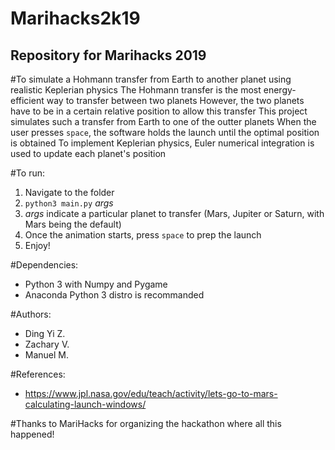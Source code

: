# Marihacks2k19
## Repository for Marihacks 2019

#To simulate a Hohmann transfer from Earth to another planet using realistic Keplerian physics
The Hohmann transfer is the most energy-efficient way to transfer between two planets
However, the two planets have to be in a certain relative position to allow this transfer
This project simulates such a transfer from Earth to one of the outter planets
When the user presses `space`, the software holds the launch until the optimal position is obtained
To implement Keplerian physics, Euler numerical integration is used to update each planet's position


#To run:
1. Navigate to the folder
2. `python3 main.py` *args*
3. *args* indicate a particular planet to transfer (Mars, Jupiter or Saturn, with Mars being the default)
4. Once the animation starts, press `space` to prep the launch
5. Enjoy!


#Dependencies:
- Python 3 with Numpy and Pygame
- Anaconda Python 3 distro is recommanded 


#Authors:
- Ding Yi Z.
- Zachary V.
- Manuel M.


#References:
- https://www.jpl.nasa.gov/edu/teach/activity/lets-go-to-mars-calculating-launch-windows/


#Thanks to MariHacks for organizing the hackathon where all this happened!